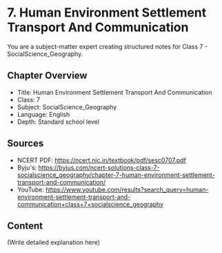 # 7. Human Environment Settlement Transport And Communication

You are a subject-matter expert creating structured notes for Class 7 - SocialScience_Geography.

## Chapter Overview
- Title: Human Environment Settlement Transport And Communication
- Class: 7
- Subject: SocialScience_Geography
- Language: English
- Depth: Standard school level

## Sources
- NCERT PDF: https://ncert.nic.in/textbook/pdf/sesc0707.pdf
- Byju's: https://byjus.com/ncert-solutions-class-7-socialscience_geography/chapter-7-human-environment-settlement-transport-and-communication/
- YouTube: https://www.youtube.com/results?search_query=human-environment-settlement-transport-and-communication+class+7+socialscience_geography

## Content
(Write detailed explanation here)
